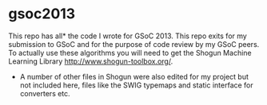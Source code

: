 gsoc2013
========

This repo has all* the code I wrote for GSoC 2013. This repo exits for my submission to GSoC and for the purpose of code review by my GSoC peers. To actually use these algorithms you will need to get the Shogun Machine Learning Library http://www.shogun-toolbox.org/.

* A number of other files in Shogun were also edited for my project but not included here, files like the SWIG typemaps and static interface for converters etc.
